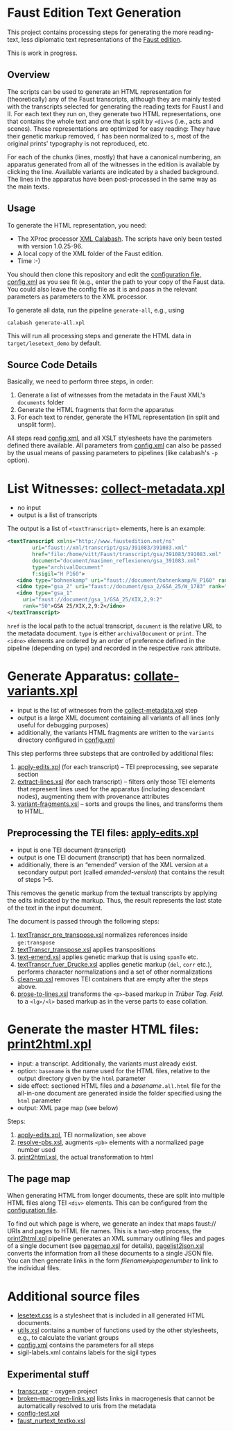 Faust Edition Text Generation
=============================

This project contains processing steps for generating the more reading-text, less diplomatic text representations of the [Faust edition](http://faustedition.de/). 

This is work in progress.


Overview
--------

The scripts can be used to generate an HTML representation for (theoretically) any of the Faust transcripts, although they are mainly tested with the transcripts selected for generating the reading texts for Faust I and II. For each text they run on, they generate two HTML representations, one that contains the whole text and one that is split by `<div>`s  (i.e., acts and scenes). These representations are optimized for easy reading: They have their genetic markup removed, `ſ` has been normalized to `s`, most of the original prints' typography is not reproduced, etc.

For each of the chunks (lines, mostly) that have a canonical numbering, an apparatus generated from all of the witnesses in the edition is available by clicking the line. Available variants are indicated by a shaded background. The lines in the apparatus have been post-processed in the same way as the main texts.


Usage
-----

To generate the HTML representation, you need:

* The XProc processor [XML Calabash](http://xmlcalabash.com/download/). The scripts have only been tested with version 1.0.25-96.
* A local copy of the XML folder of the Faust edition.
* Time :-)

You should then clone this repository and edit the [configuration file, config.xml](config.xml) as you see fit (e.g., enter the path to your copy of the Faust data. You could also leave the config file as it is and pass in the relevant parameters as parameters to the XML processor.

To generate all data, run the pipeline `generate-all`, e.g., using

    calabash generate-all.xpl

This will run all processing steps and generate the HTML data in `target/lesetext_demo` by default.


Source Code Details
-------------------

Basically, we need to perform three steps, in order:

1. Generate a list of witnesses from the metadata in the Faust XML's `documents` folder
2. Generate the HTML fragments that form the apparatus
3. For each text to render, generate the HTML representation (in split and unsplit form).

All steps read [config.xml](config.xml), and all XSLT stylesheets have the parameters defined there available. All parameters from [config.xml](config.xml) can also be passed by the usual means of passing parameters to pipelines (like calabash's `-p` option).

# List Witnesses: [collect-metadata.xpl](collect-metadata.xpl)

* no input
* output is a list of transcripts

The output is a list of `<textTranscript>` elements, here is an example:

```xml
<textTranscript xmlns="http://www.faustedition.net/ns"
		uri="faust://xml/transcript/gsa/391083/391083.xml"
		href="file:/home/vitt/Faust/transcript/gsa/391083/391083.xml"
		document="document/maximen_reflexionen/gsa_391083.xml"
		type="archivalDocument"
		f:sigil="H P160">
   <idno type="bohnenkamp" uri="faust://document/bohnenkamp/H_P160" rank="2">H P160</idno>
   <idno type="gsa_2" uri="faust://document/gsa_2/GSA_25/W_1783" rank="28">GSA 25/W 1783</idno>
   <idno type="gsa_1"
	 uri="faust://document/gsa_1/GSA_25/XIX,2,9:2"
	 rank="50">GSA 25/XIX,2,9:2</idno>
</textTranscript>
```

`href` is the local path to the actual transcript, `document` is the relative URL to the metadata document. `type` is either `archivalDocument` or `print`. The `<idno>` elements are ordered by an order of preference defined in the pipeline (depending on type) and recorded in the respective `rank` attribute.

# Generate Apparatus: [collate-variants.xpl](collate-variants.xpl)

* input is the list of witnesses from the [collect-metadata.xpl](collect-metadata.xpl) step
* output is a large XML document containing all variants of all lines (only useful for debugging purposes)
* additionally, the variants HTML fragments are written to the `variants` directory configured in [config.xml](config.xml)

This step performs three substeps that are controlled by additional files:

1. [apply-edits.xpl](apply-edits.xpl) (for each transcript) – TEI preprocessing, see separate section
2. [extract-lines.xsl](extract-lines.xsl) (for each transcript) – filters only those TEI elements that represent lines used for the apparatus (including descendant nodes), augmenting them with provenance attributes
3. [variant-fragments.xsl](variant-fragments.xsl) – sorts and groups the lines, and transforms them to HTML.

## Preprocessing the TEI files: [apply-edits.xpl](apply-edits.xpl)

* input is one TEI document (transcript)
* output is one TEI document (transcript) that has been normalized.
* additionally, there is an “emended” version of the XML version at a secondary output port (called _emended-version_) that contains the result of steps 1–5.

This removes the genetic markup from the textual transcripts by applying the edits indicated by the markup. Thus, the result represents the last state of the text in the input document.

The document is passed through the following steps:

1. [textTranscr_pre_transpose.xsl](textTranscr_pre_transpose.xsl) normalizes references inside `ge:transpose` 
2. [textTranscr_transpose.xsl](textTranscr_transpose.xsl) applies transpositions
3. [text-emend.xsl](text-emend.xsl) applies genetic markup that is using `spanTo` etc.
4. [textTranscr_fuer_Drucke.xsl](textTranscr_fuer_Drucke.xsl) applies genetic markup (`del`, `corr` etc.), performs character normalizations and a set of other normalizations
5. [clean-up.xsl](clean-up.xsl) removes TEI containers that are empty after the steps above.
6. [prose-to-lines.xsl](prose-to-lines.xsl) transforms the `<p>`-based markup in _Trüber Tag. Feld._ to a `<lg>/<l>` based markup as in the verse parts to ease collation.

# Generate the master HTML files: [print2html.xpl](print2html.xpl)

* input: a transcript. Additionally, the variants must already exist.
* option: `basename` is the name used for the HTML files, relative to the output directory given by the `html` parameter
* side effect: sectioned HTML files and a _basename_`.all.html` file for the all-in-one document are generated inside the folder specified using the `html` parameter
* output: XML page map (see below)

Steps:

1. [apply-edits.xpl](apply-edits.xpl), TEI normalization, see above 
2. [resolve-pbs.xsl](resolve-pbs.xsl), augments `<pb>` elements with a normalized page number used 
2. [print2html.xsl](print2html.xsl), the actual transformation to html

## The page map

When generating HTML from longer documents, these are split into multiple HTML files along TEI `<div>` elements. This can be configured from the [configuration file](config.xml). 

To find out which page is where, we generate an index that maps faust:// URIs and pages to HTML file names. This is a two-step process, the [print2html.xpl](print2html.xpl) pipeline generates an XML summary outlining files and pages of a single document (see [pagemap.xsl](pagemap.xsl) for details), [pagelist2json.xsl](pagelist2json.xsl) converts the information from all these documents to a single JSON file. You can then generate links in the form _filename_`#pb`_pagenumber_ to link to the individual files.

# Additional source files

* [lesetext.css](lesetext.css) is a stylesheet that is included in all generated HTML documents.
* [utils.xsl](utils.xsl) contains a number of functions used by the other stylesheets, e.g., to calculate the variant groups
* [config.xml](config.xml) contains the parameters for all steps
* sigil-labels.xml contains labels for the sigil types

## Experimental stuff

* [transcr.xpr](transcr.xpr) - oxygen project
* [broken-macrogen-links.xpl](broken-macrogen-links.xpl) lists links in macrogenesis that cannot be automatically resolved to uris from the metadata
* [config-test.xpl](config-test.xpl)
* [faust_nurtext_textko.xsl](faust_nurtext_textko.xsl)
